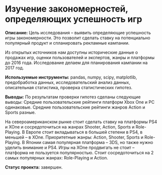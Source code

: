 # Изучение закономерностей, определяющих успешность игр

**Описание:**
Цель исследования – выявить определяющие успешность игры закономерности. Это позволит сделать ставку на потенциально популярный продукт и спланировать рекламные кампании.

Из открытых источников нам доступны исторические данные о продажах игр, оценки пользователей и экспертов, жанры и платформы до 2016 года. Исследование делаем для планирования кампании на 2017 год.

**Используемые инструменты:** pandas, numpy, scipy, matplotlib, предобработка данных, исследовательский анализ данных, описательная статистика, проверка статистических гипотез.

**Выводы:**
По результатам проверки гипотез сделаны следующие выводы:
Средние пользовательские рейтинги платформ Xbox One и PC одинаковые.
Средние пользовательские рейтинги жанров Action и Sports разные.
 
На североамериканском рынке стоит сделать ставку на платформы PS4 и XOne и сосредоточиться на жанрах Shooter, Action, Sports и Role-Playing. В Европе стоит вкладываться в большей степени в PS4, в меньшей – в XOne. Приоритетные жанры: Action, Shooter, Sports и Role-Playing. В Японии самая популярная платформа – 3DS, но также нужно уделить внимание и PS4. Игры на XOne продвигать не стоит – платформа не пользуется популярностью. Стоит сосредоточиться на 2 самых популярных жанрах: Role-Playing и Action.

**Статус проекта:** завершен.
